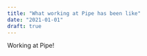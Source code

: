 ```yaml
---
title: "What working at Pipe has been like"
date: "2021-01-01"
draft: true
---
```


Working at Pipe!
